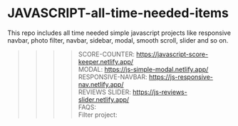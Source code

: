 # JAVASCRIPT-all-time-needed-items
This repo includes all time needed simple javascript projects like responsive navbar, photo filter, navbar, sidebar, modal, smooth scroll, slider and so on. <br>
>>>> SCORE-COUNTER: https://javascript-score-keeper.netlify.app/ <br>
>>>> MODAL: https://js-simple-modal.netlify.app/ <br>
>>>> RESPONSIVE-NAVBAR: https://js-responsive-nav.netlify.app/ <br>
>>>> REVIEWS SLIDER: https://js-reviews-slider.netlify.app/  <br>
>>>> FAQS: <br>
>>>> Filter project: <br>
